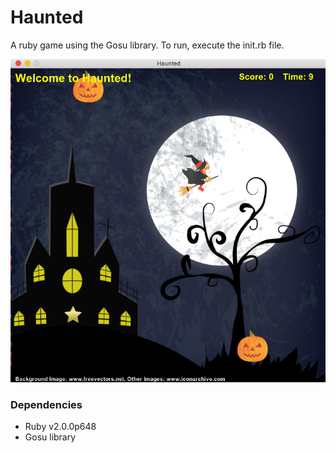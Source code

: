 # Haunted
A ruby game using the Gosu library. To run, execute the init.rb file.

![Screenshot](/images/screenshot.png)

### Dependencies
* Ruby v2.0.0p648
* Gosu library 
